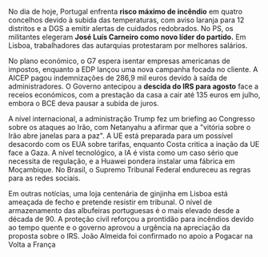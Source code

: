 No dia de hoje, Portugal enfrenta **risco máximo de incêndio** em quatro concelhos devido à subida das temperaturas, com aviso laranja para 12 distritos e a DGS a emitir alertas de cuidados redobrados. No PS, os militantes elegeram **José Luís Carneiro como novo líder do partido.** Em Lisboa, trabalhadores das autarquias protestaram por melhores salários.

No plano económico, o G7 espera isentar empresas americanas de impostos, enquanto a EDP lançou uma nova campanha focada no cliente. A AICEP pagou indemnizações de 286,9 mil euros devido à saída de administradores. O Governo antecipou a **descida do IRS para agosto** face a receios económicos, com a prestação da casa a cair até 135 euros em julho, embora o BCE deva pausar a subida de juros.

A nível internacional, a administração Trump fez um briefing ao Congresso sobre os ataques ao Irão, com Netanyahu a afirmar que a "vitória sobre o Irão abre janelas para a paz". A UE está preparada para um possível desacordo com os EUA sobre tarifas, enquanto Costa critica a inação da UE face a Gaza. A nível tecnológico, a IA é vista como um caso sério que necessita de regulação, e a Huawei pondera instalar uma fábrica em Moçambique. No Brasil, o Supremo Tribunal Federal endureceu as regras para as redes sociais.

Em outras notícias, uma loja centenária de ginjinha em Lisboa está ameaçada de fecho e pretende resistir em tribunal. O nível de armazenamento das albufeiras portuguesas é o mais elevado desde a década de 90. A proteção civil reforçou a prontidão para incêndios devido ao tempo quente e o governo aprovou a urgência na apreciação da proposta sobre o IRS. João Almeida foi confirmado no apoio a Pogacar na Volta a França
